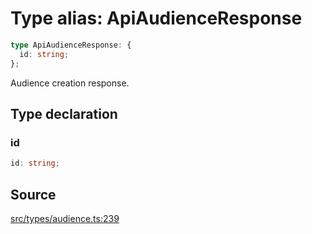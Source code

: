 # Type alias: ApiAudienceResponse

```ts
type ApiAudienceResponse: {
  id: string;
};
```

Audience creation response.

## Type declaration

### id

```ts
id: string;
```

## Source

[src/types/audience.ts:239](https://github.com/torque-labs/torque-ts-sdk/blob/c95828d99ae8c726ef550803d1dbba9bc4dfc9f3/src/types/audience.ts#L239)
